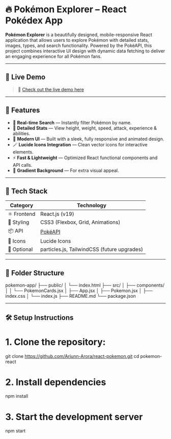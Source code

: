 # 🔥 Pokémon Explorer – React Pokédex App


**Pokémon Explorer** is a beautifully designed, mobile-responsive React application that allows users to explore Pokémon with detailed stats, images, types, and search functionality. Powered by the PokéAPI, this project combines interactive UI design with dynamic data fetching to deliver an engaging experience for all Pokémon fans.

---

## 🌟 Live Demo

> 🚀 [Check out the live demo here](https://poke-nest.netlify.app)

---

## 📸 Features

- 🧠 **Real-time Search** — Instantly filter Pokémon by name.
- 🧾 **Detailed Stats** — View height, weight, speed, attack, experience & abilities.
- 🎨 **Modern UI** — Built with a sleek, fully responsive and animated design.
- 🪄 **Lucide Icons Integration** — Clean vector icons for interactive elements.
- ⚡ **Fast & Lightweight** — Optimized React functional components and API calls.
- 🌈 **Gradient Background** — For extra visual appeal.

---

## 🚀 Tech Stack

| Category        | Technology             |
|----------------|------------------------|
| ⚛️ Frontend    | React.js (v19) |
| 🎨 Styling      | CSS3 (Flexbox, Grid, Animations) |
| 📦 API         | [PokéAPI](https://pokeapi.co/) |
| 🧩 Icons        | Lucide Icons |
| 🧪 Optional     | particles.js, TailwindCSS (future upgrades) |

---

## 📂 Folder Structure

pokemon-app/
├── public/
│ └── index.html
├── src/
│ ├── components/
│ │ └── PokemonCards.jsx
│ ├── App.jsx
│ ├── Pokemon.jsx
│ ├── index.css
│ └── index.js
├── README.md
└── package.json


---

## 🛠️ Setup Instructions

# 1. Clone the repository:
   git clone https://github.com/Arjunn-Arora/react-pokemon.git
   cd pokemon-react
   
# 2. Install dependencies
npm install

# 3. Start the development server
npm start
